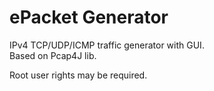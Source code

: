 ePacket Generator
=================

IPv4 TCP/UDP/ICMP traffic generator with GUI.\
Based on Pcap4J lib.

Root user rights may be required.